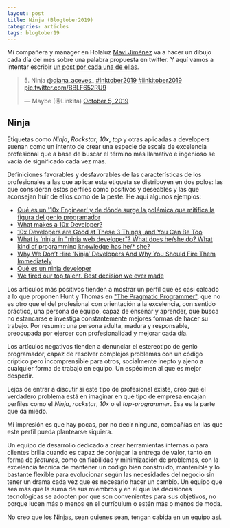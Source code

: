 ```yaml
---
layout: post
title: Ninja (Blogtober2019)
categories: articles
tags: blogtober19
---
```


Mi compañera y manager en Holaluz [Mavi Jiménez](https://twitter.com/Linkita) va a hacer un dibujo cada día del mes sobre una palabra propuesta en twitter. Y aquí vamos a intentar escribir [un post por cada una de ellas](https://franiglesias.github.io/blogtober19-status/).

<blockquote class="twitter-tweet" data-conversation="none" data-theme="dark"><p lang="es" dir="ltr">5. Ninja <a href="https://twitter.com/diana_aceves_?ref_src=twsrc%5Etfw">@diana_aceves_</a> <a href="https://twitter.com/hashtag/Inktober2019?src=hash&amp;ref_src=twsrc%5Etfw">#Inktober2019</a> <a href="https://twitter.com/hashtag/linkitober2019?src=hash&amp;ref_src=twsrc%5Etfw">#linkitober2019</a> <a href="https://t.co/BBLF652RU9">pic.twitter.com/BBLF652RU9</a></p>&mdash; Maybe (@Linkita) <a href="https://twitter.com/Linkita/status/1180611021444190213?ref_src=twsrc%5Etfw">October 5, 2019</a></blockquote> <script async src="https://platform.twitter.com/widgets.js" charset="utf-8"></script>

## Ninja

Etiquetas como *Ninja*, *Rockstar*, *10x*, *top* y otras aplicadas a developers suenan como un intento de crear una especie de escala de excelencia profesional que a base de buscar el término más llamativo e ingenioso se vacía de significado cada vez más.

Definiciones favorables y desfavorables de las características de los profesionales a las que aplicar esta etiqueta se distribuyen en dos polos: las que consideran estos perfiles como positivos y deseables y las que aconsejan huir de ellos como de la peste. He aquí algunos ejemplos:

* [Qué es un '10x Engineer' y de dónde surge la polémica que mitifica la figura del genio programador](https://www.xataka.com/otros/que-10x-engineer-donde-surge-polemica-que-mitifica-figura-genio-programador)
* [What makes a 10x Developer?](https://dev.to/dvddpl/what-makes-a-10x-developer--1k0f)
* [10x Developers are Good at These 3 Things, and You Can Be Too](https://stackify.com/10x-developers-good-3-things/)
* [What is ‘ninja’ in "ninja web developer"? What does he/she do? What kind of programming knowledge has he/* she?](https://www.quora.com/What-is-‘ninja’-in-ninja-web-developer-What-does-he-she-do-What-kind-of-programming-knowledge-has-he-she)
* [Why We Don’t Hire ‘Ninja’ Developers And Why You Should Fire Them Immediately](https://medium.com/@debbiemadden200/why-we-dont-hire-ninja-developers-and-why-you-should-fire-them-immediately-15dceae3487f)
* [Qué es un ninja developer](https://blog.softtek.com/es/qué-es-un-ninja-developer)
* [We fired our top talent. Best decision we ever made](https://www.freecodecamp.org/news/we-fired-our-top-talent-best-decision-we-ever-made-4c0a99728fde/)

Los artículos más positivos tienden a mostrar un perfil que es casi calcado a lo que proponen Hunt y Thomas en ["The Pragmatic Programmer"](https://www.amazon.es/s?k=pragmatic+programmer), que no es otro que el del profesional con orientación a la excelencia, con sentido práctico, una persona de equipo, capaz de enseñar y aprender, que busca no estancarse e investiga constantemente mejores formas de hacer su trabajo. Por resumir: una persona adulta, madura y responsable, preocupada por ejercer con profesionalidad y mejorar cada día.

Los artículos negativos tienden a denunciar el estereotipo de genio programador, capaz de resolver complejos problemas con un código críptico pero incomprensible para otros, socialmente inepto y ajeno a cualquier forma de trabajo en equipo. Un espécimen al que es mejor despedir.

Lejos de entrar a discutir si este tipo de profesional existe, creo que el verdadero problema está en imaginar en qué tipo de empresa encajan perfiles como el *Ninja*, *rockstar*, *10x* o el *top-programmer*. Esa es la parte que da miedo.

Mi impresión es que hay pocas, por no decir ninguna, compañías en las que este perfil pueda plantearse siquiera. 

Un equipo de desarrollo dedicado a crear herramientas internas o para clientes brilla cuando es capaz de conjugar la entrega de valor, tanto en forma de *features*, como en fiabilidad y minimización de problemas, con la excelencia técnica de mantener un código bien construido, mantenible y lo bastante flexible para evolucionar según las necesidades del negocio sin tener un drama cada vez que es necesario hacer un cambio. Un equipo que sea más que la suma de sus miembros y en el que las decisiones tecnológicas se adopten por que son convenientes para sus objetivos, no porque lucen más o menos en el currículum o estén más o menos de moda.

No creo que los Ninjas, sean quienes sean, tengan cabida en un equipo así.

